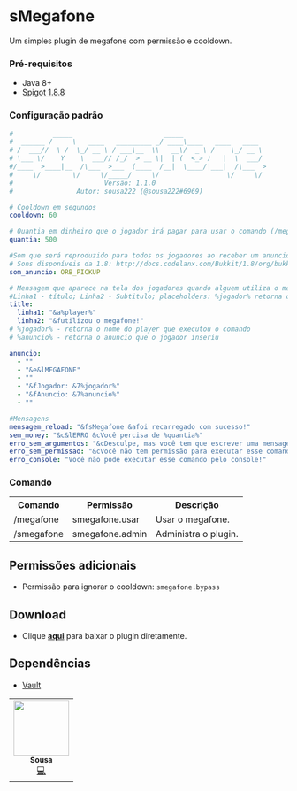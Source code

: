 # sMegafone
Um simples plugin de megafone com permissão e cooldown. 

### Pré-requisitos
* Java 8+
* [Spigot 1.8.8](https://cdn.getbukkit.org/spigot/spigot-1.8.8-R0.1-SNAPSHOT-latest.jar)

### Configuração padrão
```yml
#          _____                       _____
#  ______ /     \   ____   _________ _/ ____\____   ____   ____
# /  ___//  \ /  \_/ __ \ / ___\__  \\   __\/  _ \ /    \_/ __ \
# \___ \/    Y    \  ___// /_/  > __ \|  | (  <_> )   |  \  ___/
#/____  >____|__  /\___  >___  (____  /__|  \____/|___|  /\___  >
#     \/        \/     \/_____/     \/                 \/     \/
#                       Versão: 1.1.0
#                Autor: sousa222 (@sousa222#6969)

# Cooldown em segundos
cooldown: 60

# Quantia em dinheiro que o jogador irá pagar para usar o comando (/megafone)
quantia: 500

#Som que será reproduzido para todos os jogadores ao receber um anuncio
# Sons disponíveis da 1.8: http://docs.codelanx.com/Bukkit/1.8/org/bukkit/Sound.html
som_anuncio: ORB_PICKUP

# Mensagem que aparece na tela dos jogadores quando alguem utiliza o megafone;
#Linha1 - título; Linha2 - Subtitulo; placeholders: %jogador% retorna o nome do utilizador do megafone
title:
  linha1: "&a%player%"
  linha2: "&futilizou o megafone!"
# %jogador% - retorna o nome do player que executou o comando
# %anuncio% - retorna o anuncio que o jogador inseriu

anuncio:
  - ""
  - "&e&lMEGAFONE"
  - ""
  - "&fJogador: &7%jogador%"
  - "&fAnuncio: &7%anuncio%"
  - ""

#Mensagens
mensagem_reload: "&fsMegafone &afoi recarregado com sucesso!"
sem_money: "&c&lERRO &cVocê percisa de %quantia%"
erro_sem_argumentos: "&cDesculpe, mas você tem que escrever uma mensagem para anunciar!"
erro_sem_permissao: "&cVocê não tem permissão para executar esse comando."
erro_console: "Você não pode executar esse comando pelo console!"
```
### Comando
<table>
 <tr>
  <th>Comando</th>
  <th>Permissão</th>
  <th>Descrição</th>
 </tr>
 <tr>
  <td>/megafone</td>
  <td>smegafone.usar</td>
  <td>Usar o megafone.</td>
 </tr>
 <tr>
  <td>/smegafone</td>
  <td>smegafone.admin</td>
  <td>Administra o plugin.</td>
 </tr>
</table>

## Permissões adicionais

- Permissão para ignorar o cooldown: `smegafone.bypass`

## Download

- Clique [**aqui**](https://github.com/diogox2705/sMegafone/releases/) para baixar o plugin diretamente.

## Dependências
- [Vault](https://github.com/MilkBowl/VaultAPI) 
<table>
  <tr>
    <td align="center"><a href="https://github.com/diogox2705">
<img src="https://avatars.githubusercontent.com/u/59032835?s=400&u=2f044498e72bb88cae24c81891f4248e15c6b9e9&v=4" width="100px;" alt=""/><br /><sub><b>Sousa</b></sub></a><br /><a href="https://github.com/diogox2705/sMegafone/commits?author=diogox2705" title="Code">💻</a></td>
  </tr>
</table>

